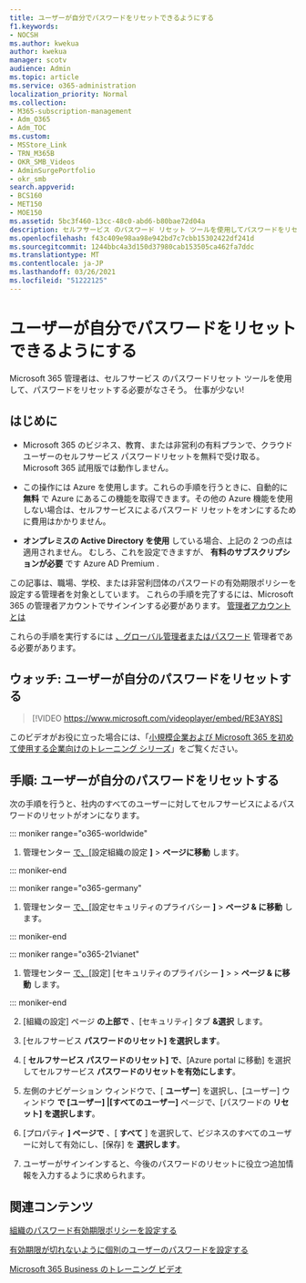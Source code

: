 ```yaml
---
title: ユーザーが自分でパスワードをリセットできるようにする
f1.keywords:
- NOCSH
ms.author: kwekua
author: kwekua
manager: scotv
audience: Admin
ms.topic: article
ms.service: o365-administration
localization_priority: Normal
ms.collection:
- M365-subscription-management
- Adm_O365
- Adm_TOC
ms.custom:
- MSStore_Link
- TRN_M365B
- OKR_SMB_Videos
- AdminSurgePortfolio
- okr_smb
search.appverid:
- BCS160
- MET150
- MOE150
ms.assetid: 5bc3f460-13cc-48c0-abd6-b80bae72d04a
description: セルフサービス のパスワード リセット ツールを使用してパスワードをリセットする方法について学習します。
ms.openlocfilehash: f43c409e98aa98e942bd7c7cbb15302422df241d
ms.sourcegitcommit: 1244bbc4a3d150d37980cab153505ca462fa7ddc
ms.translationtype: MT
ms.contentlocale: ja-JP
ms.lasthandoff: 03/26/2021
ms.locfileid: "51222125"
---
```

# <a name="let-users-reset-their-own-passwords"></a>ユーザーが自分でパスワードをリセットできるようにする

Microsoft 365 管理者は、セルフサービス のパスワード[](https://go.microsoft.com/fwlink/p/?LinkId=522677)リセット ツールを使用して、パスワードをリセットする必要がなさそう。 仕事が少ない!
  
## <a name="before-you-begin"></a>はじめに
  
- Microsoft 365 のビジネス、教育、または非営利の有料プランで、クラウド ユーザーのセルフサービス パスワードリセットを無料で受け取る。 Microsoft 365 試用版では動作しません。

- この操作には Azure を使用します。これらの手順を行うときに、自動的に **無料** で Azure にあるこの機能を取得できます。その他の Azure 機能を使用しない場合は、セルフサービスによるパスワード リセットをオンにするために費用はかかりません。

- **オンプレミスの Active Directory を使用** している場合、上記の 2 つの点は適用されません。 むしろ、これを設定できますが、 **有料のサブスクリプションが必要** です Azure AD Premium .

この記事は、職場、学校、または非営利団体のパスワードの有効期限ポリシーを設定する管理者を対象としています。 これらの手順を完了するには、Microsoft 365 の管理者アカウントでサインインする必要があります。 [管理者アカウントとは](https://docs.microsoft.com/microsoft-365/business-video/admin-center-overview)

これらの手順を実行するには [、グローバル管理者またはパスワード](about-admin-roles.md) 管理者である必要があります。

## <a name="watch-let-users-reset-their-own-passwords"></a>ウォッチ: ユーザーが自分のパスワードをリセットする

> [!VIDEO https://www.microsoft.com/videoplayer/embed/RE3AY8S]

このビデオがお役に立った場合には、「[小規模企業および Microsoft 365 を初めて使用する企業向けのトレーニング シリーズ](https://support.microsoft.com/office/6ab4bbcd-79cf-4000-a0bd-d42ce4d12816)」をご覧ください。

## <a name="steps-let-people-reset-their-own-passwords"></a>手順: ユーザーが自分のパスワードをリセットする

次の手順を行うと、社内のすべてのユーザーに対してセルフサービスによるパスワードのリセットがオンになります。
  
::: moniker range="o365-worldwide"

1. 管理センター <a href="https://go.microsoft.com/fwlink/p/?linkid=2024339" target="_blank">で、[</a>設定組織の設定 **]** > **ページに移動** します。

::: moniker-end

::: moniker range="o365-germany"

1. 管理センター <a href="https://go.microsoft.com/fwlink/p/?linkid=848041" target="_blank">で、[</a>設定セキュリティのプライバシー **]** \> **ページ &amp; に移動** します。

::: moniker-end

::: moniker range="o365-21vianet"

1. 管理センター <a href="https://go.microsoft.com/fwlink/p/?linkid=850627" target="_blank">で、[</a>設定] [セキュリティのプライバシー **]** \>  \> **ページ &amp; に移動** します。

::: moniker-end

2. [組織の設定] ページ **の上部で** 、[セキュリティ] タブ **&選択** します。
  
3. [セルフサービス **パスワードのリセット] を選択します**。

4. [ **セルフサービス パスワードのリセット] で**、[Azure portal に移動] を選択してセルフサービス **パスワードのリセットを有効にします**。

5. 左側のナビゲーション ウィンドウで、[ **ユーザー**] を選択し、[ユーザー] ウィンドウ **で [ユーザー] |[すべてのユーザー]** ページで、[パスワードの **リセット] を選択します**。
  
6. [プロパティ **] ページで** 、[ **すべて** ] を選択して、ビジネスのすべてのユーザーに対して有効にし、[保存] を **選択します**。
  
7. ユーザーがサインインすると、今後のパスワードのリセットに役立つ追加情報を入力するように求められます。

## <a name="related-content"></a>関連コンテンツ

[組織のパスワード有効期限ポリシーを設定する](../manage/set-password-expiration-policy.md)

[有効期限が切れないように個別のユーザーのパスワードを設定する](set-password-to-never-expire.md)

[Microsoft 365 Business のトレーニング ビデオ](https://support.microsoft.com/office/6ab4bbcd-79cf-4000-a0bd-d42ce4d12816)
